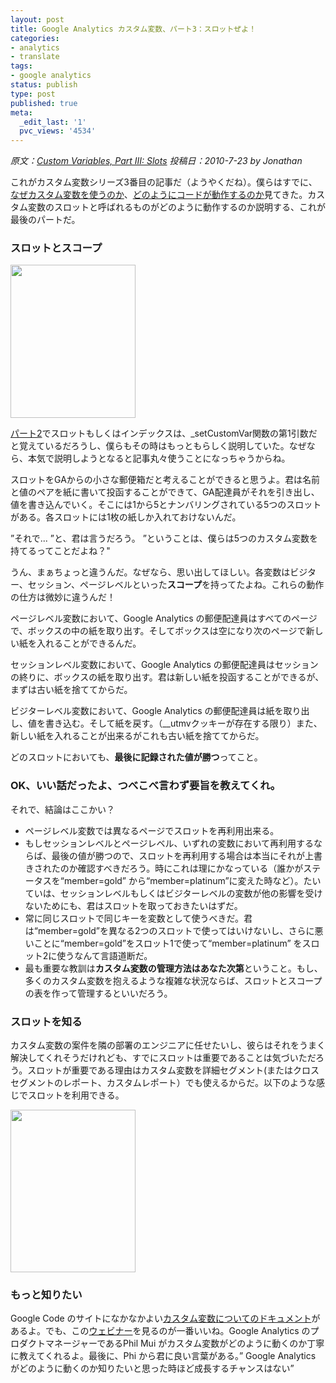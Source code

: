 ```yaml
---
layout: post
title: Google Analytics カスタム変数、パート3：スロットぜよ！
categories:
- analytics
- translate
tags:
- google analytics
status: publish
type: post
published: true
meta:
  _edit_last: '1'
  pvc_views: '4534'
---
```

<cite>原文：<a href="http://www.lunametrics.com/blog/2010/07/23/custom-variables-part-iii-slots/">Custom Variables, Part III: Slots</a>
投稿日：2010-7-23 by Jonathan</cite>

これがカスタム変数シリーズ3番目の記事だ（ようやくだね）。僕らはすでに、<a href="http://t32k.me/mol/2010/10/google-analytics-custom-variables-part1/">なぜカスタム変数を使うのか</a>、<a href="http://t32k.me/mol/2010/10/google-analytics-custom-variables-part2/">どのようにコードが動作するのか</a>見てきた。カスタム変数のスロットと呼ばれるものがどのように動作するのか説明する、これが最後のパートだ。
<h3>スロットとスコープ</h3>
<a href="/static/blog/2010/10/slot.jpg"><img class="alignright size-full wp-image-1764" title="slot" src="/static/blog/2010/10/slot.jpg" alt="" width="200" height="245" /></a>

<a href="http://t32k.me/mol/2010/10/google-analytics-custom-variables-part2/">パート2</a>でスロットもしくはインデックスは、_setCustomVar関数の第1引数だと覚えているだろうし、僕らもその時はもっともらしく説明していた。なぜなら、本気で説明しようとなると記事丸々使うことになっちゃうからね。

スロットをGAからの小さな郵便箱だと考えることができると思うよ。君は名前と値のペアを紙に書いて投函することができて、GA配達員がそれを引き出し、値を書き込んでいく。そこには1から5とナンバリングされている5つのスロットがある。各スロットには1枚の紙しか入れておけないんだ。

”それで... ”と、君は言うだろう。 ”ということは、僕らは5つのカスタム変数を持てるってことだよね？"

<!--more-->

うん、まぁちょっと違うんだ。なぜなら、思い出してほしい。各変数はビジター、セッション、ページレベルといった<strong>スコープ</strong>を持ってたよね。これらの動作の仕方は微妙に違うんだ！

ページレベル変数において、Google Analytics の郵便配達員はすべてのページで、ボックスの中の紙を取り出す。そしてボックスは空になり次のページで新しい紙を入れることができるんだ。

セッションレベル変数において、Google Analytics の郵便配達員はセッションの終りに、ボックスの紙を取り出す。君は新しい紙を投函することができるが、まずは古い紙を捨ててからだ。

ビジターレベル変数において、Google Analytics の郵便配達員は紙を取り出し、値を書き込む。そして紙を戻す。（__utmvクッキーが存在する限り）また、新しい紙を入れることが出来るがこれも古い紙を捨ててからだ。

どのスロットにおいても、<strong>最後に記録された値が勝つ</strong>ってこと。
<h3>OK、いい話だったよ、つべこべ言わず要旨を教えてくれ。</h3>
それで、結論はここかい？
<ul>
	<li>ページレベル変数では異なるページでスロットを再利用出来る。</li>
	<li>もしセッションレベルとページレベル、いずれの変数において再利用するならば、最後の値が勝つので、スロットを再利用する場合は本当にそれが上書きされたのか確認すべきだろう。時にこれは理にかなっている（誰かがステータスを“member=gold” から“member=platinum”に変えた時など）。たいていは、セッションレベルもしくはビジターレベルの変数が他の影響を受けないためにも、君はスロットを取っておきたいはずだ。</li>
	<li>常に同じスロットで同じキーを変数として使うべきだ。君は“member=gold”を異なる2つのスロットで使ってはいけないし、さらに悪いことに“member=gold”をスロット1で使って“member=platinum” をスロット2に使うなんて言語道断だ。</li>
	<li>最も重要な教訓は<strong>カスタム変数の管理方法はあなた次第</strong>ということ。もし、多くのカスタム変数を抱えるような複雑な状況ならば、スロットとスコープの表を作って管理するといいだろう。</li>
</ul>
<h3>スロットを知る</h3>
カスタム変数の案件を隣の部署のエンジニアに任せたいし、彼らはそれをうまく解決してくれそうだけれども、すでにスロットは重要であることは気づいただろう。スロットが重要である理由はカスタム変数を詳細セグメント(またはクロスセグメントのレポート、カスタムレポート）でも使えるからだ。以下のような感じでスロットを利用できる。

<a href="/static/blog/2010/10/dimension.png"><img class="alignnone size-full wp-image-1761" title="dimension" src="/static/blog/2010/10/dimension.png" alt="" width="200" height="260" /></a>
<h3>もっと知りたい</h3>
Google Code のサイトになかなかよい<a href="http://t32k.me/mol/2010/10/gatrackingcustomvariables/">カスタム変数についてのドキュメント</a>があるよ。でも、この<a href="http://www.youtube.com/watch?v=UmQTfqmoSyk">ウェビナー</a>を見るのが一番いいね。Google Analytics のプロダクトマネージャーであるPhil Mui がカスタム変数がどのように動くのか丁寧に教えてくれるよ。最後に、Phi から君に良い言葉がある。” Google Analytics がどのように動くのか知りたいと思った時ほど成長するチャンスはない”
